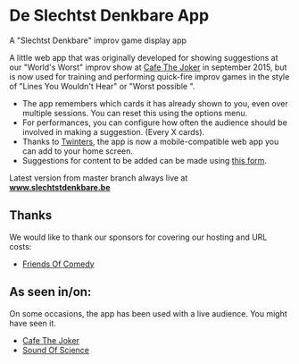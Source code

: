 # De Slechtst Denkbare App
A "Slechtst Denkbare" improv game display app

A little web app that was originally developed for showing suggestions at our "World's Worst" improv show at [Cafe The Joker](http://www.cafethejoker.be/) in september 2015, but is now used for training and performing quick-fire improv games in the style of "Lines You Wouldn't Hear" or "Worst possible <profession>". 

* The app remembers which cards it has already shown to you, even over multiple sessions. You can reset this using the options menu.
* For performances, you can configure how often the audience should be involved in making a suggestion. (Every X cards).
* Thanks to [Twinters](https://github.com/twinters), the app is now a mobile-compatible web app you can add to your home screen.
* Suggestions for content to be added can be made using [this form](https://docs.google.com/forms/d/e/1FAIpQLSfMRoif8uh3CGwaXHmuRLflB6kYLQpwFVQp2WVeE8Y7cgVW3A/viewform).

Latest version from master branch always live at **www.slechtstdenkbare.be**

## Thanks
We would like to thank our sponsors for covering our hosting and URL costs:
* [Friends Of Comedy](https://friendsofcomedy.webs.com/)

## As seen in/on:
On some occasions, the app has been used with a live audience. You might have seen it.
* [Cafe The Joker](http://www.cafethejoker.be/)
* [Sound Of Science](http://www.soundofscience.be)
